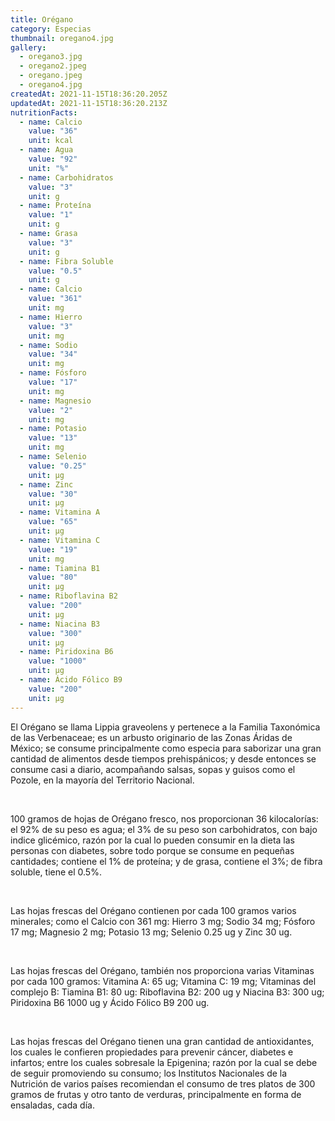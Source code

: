 ```yaml
---
title: Orégano
category: Especias
thumbnail: oregano4.jpg
gallery:
  - oregano3.jpg
  - oregano2.jpeg
  - oregano.jpeg
  - oregano4.jpg
createdAt: 2021-11-15T18:36:20.205Z
updatedAt: 2021-11-15T18:36:20.213Z
nutritionFacts:
  - name: Calcio
    value: "36"
    unit: kcal
  - name: Agua
    value: "92"
    unit: "%"
  - name: Carbohidratos
    value: "3"
    unit: g
  - name: Proteína
    value: "1"
    unit: g
  - name: Grasa
    value: "3"
    unit: g
  - name: Fibra Soluble
    value: "0.5"
    unit: g
  - name: Calcio
    value: "361"
    unit: mg
  - name: Hierro
    value: "3"
    unit: mg
  - name: Sodio
    value: "34"
    unit: mg
  - name: Fósforo
    value: "17"
    unit: mg
  - name: Magnesio
    value: "2"
    unit: mg
  - name: Potasio
    value: "13"
    unit: mg
  - name: Selenio
    value: "0.25"
    unit: µg
  - name: Zinc
    value: "30"
    unit: µg
  - name: Vitamina A
    value: "65"
    unit: µg
  - name: Vitamina C
    value: "19"
    unit: mg
  - name: Tiamina B1
    value: "80"
    unit: µg
  - name: Riboflavina B2
    value: "200"
    unit: µg
  - name: Niacina B3
    value: "300"
    unit: µg
  - name: Piridoxina B6
    value: "1000"
    unit: µg
  - name: Ácido Fólico B9
    value: "200"
    unit: µg
---
```

El Orégano se llama Lippia graveolens y pertenece a la Familia Taxonómica de las Verbenaceae; es un arbusto originario de las Zonas Áridas de México; se consume principalmente como especia para saborizar una gran cantidad de alimentos desde tiempos prehispánicos; y desde entonces se consume casi a diario, acompañando salsas, sopas y guisos como el Pozole, en la mayoría del Territorio Nacional.

<br/>

100 gramos de hojas de Orégano fresco, nos proporcionan 36 kilocalorías: el 92% de su peso es agua; el 3% de su peso son carbohidratos, con bajo indice glicémico, razón por la cual lo pueden consumir en la dieta las personas con diabetes, sobre todo porque se consume en pequeñas cantidades; contiene el 1% de proteína; y de grasa, contiene el 3%; de fibra soluble, tiene el 0.5%.

<br/>

Las hojas frescas del Orégano contienen por cada 100 gramos varios minerales; como el Calcio con 361 mg: Hierro 3 mg; Sodio 34 mg; Fósforo 17 mg; Magnesio 2 mg; Potasio 13 mg; Selenio 0.25 ug y Zinc 30 ug.

<br/>

Las hojas frescas del Orégano, también nos proporciona varias Vitaminas por cada 100 gramos: Vitamina A: 65 ug; Vitamina C: 19 mg; Vitaminas del complejo B: Tiamina B1: 80 ug: Riboflavina B2: 200 ug y Niacina B3: 300 ug; Piridoxina B6 1000 ug y Ácido Fólico B9 200 ug.

<br/>

Las hojas frescas del Orégano tienen una gran cantidad de antioxidantes, los cuales le confieren propiedades para prevenir cáncer, diabetes e infartos; entre los cuales sobresale la Epigenina; razón por la cual se debe de seguir promoviendo su consumo; los Institutos Nacionales de la Nutrición de varios países recomiendan el consumo de tres platos de 300 gramos de frutas y otro tanto de verduras, principalmente en forma de ensaladas, cada día.